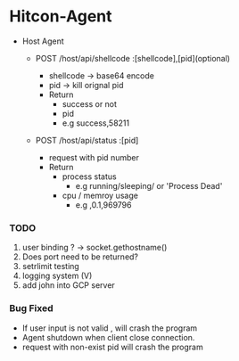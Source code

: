 # Hitcon-Agent

- Host Agent
    - POST /host/api/shellcode :[shellcode],[pid]\(optional\)
        - shellcode -> base64 encode
        - pid -> kill orignal pid
        - Return
            - success or not
            - pid
            - e.g success,58211

    - POST /host/api/status :[pid]
        - request with pid number
        - Return
            - process status
                - e.g running/sleeping/ or 'Process Dead'
            - cpu / memroy usage
                - e.g ,0.1,969796



### TODO
1. user binding ? -> socket.gethostname()
2. Does port need to be returned?
3. setrlimit testing
4. logging system (V)
5. add john into GCP server

### Bug Fixed
- If user input is not valid , will crash the program
- Agent shutdown when client close connection.
- request with non-exist pid will crash the program
